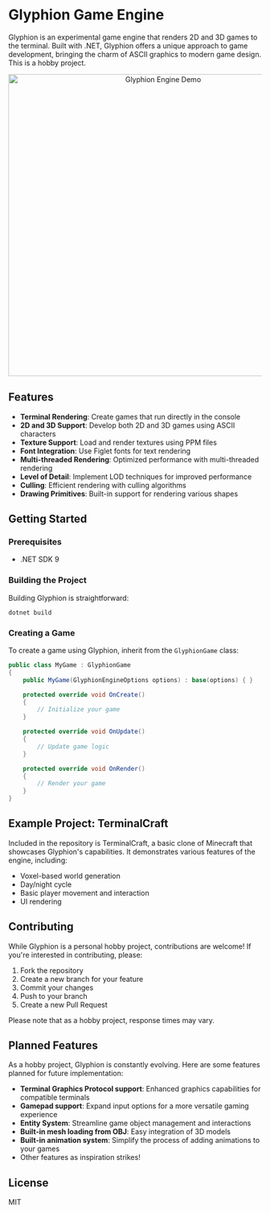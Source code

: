 ﻿# Glyphion Game Engine

Glyphion is an experimental game engine that renders 2D and 3D games to the terminal. Built with .NET, Glyphion offers a unique approach to game development, bringing the charm of ASCII graphics to modern game design. This is a hobby project.

<p align="center">
  <img src="./media/demo.gif" alt="Glyphion Engine Demo" width="600">
</p>

## Features

- **Terminal Rendering**: Create games that run directly in the console
- **2D and 3D Support**: Develop both 2D and 3D games using ASCII characters
- **Texture Support**: Load and render textures using PPM files
- **Font Integration**: Use Figlet fonts for text rendering
- **Multi-threaded Rendering**: Optimized performance with multi-threaded rendering
- **Level of Detail**: Implement LOD techniques for improved performance
- **Culling**: Efficient rendering with culling algorithms
- **Drawing Primitives**: Built-in support for rendering various shapes

## Getting Started

### Prerequisites

- .NET SDK 9

### Building the Project

Building Glyphion is straightforward:

```
dotnet build
```

### Creating a Game

To create a game using Glyphion, inherit from the `GlyphionGame` class:

```csharp
public class MyGame : GlyphionGame
{
    public MyGame(GlyphionEngineOptions options) : base(options) { }

    protected override void OnCreate()
    {
        // Initialize your game
    }

    protected override void OnUpdate()
    {
        // Update game logic
    }

    protected override void OnRender()
    {
        // Render your game
    }
}
```

## Example Project: TerminalCraft

Included in the repository is TerminalCraft, a basic clone of Minecraft that showcases Glyphion's capabilities. It demonstrates various features of the engine, including:

- Voxel-based world generation
- Day/night cycle
- Basic player movement and interaction
- UI rendering

## Contributing

While Glyphion is a personal hobby project, contributions are welcome! If you're interested in contributing, please:

1. Fork the repository
2. Create a new branch for your feature
3. Commit your changes
4. Push to your branch
5. Create a new Pull Request

Please note that as a hobby project, response times may vary.

## Planned Features

As a hobby project, Glyphion is constantly evolving. Here are some features planned for future implementation:

- **Terminal Graphics Protocol support**: Enhanced graphics capabilities for compatible terminals
- **Gamepad support**: Expand input options for a more versatile gaming experience
- **Entity System**: Streamline game object management and interactions
- **Built-in mesh loading from OBJ**: Easy integration of 3D models
- **Built-in animation system**: Simplify the process of adding animations to your games
- Other features as inspiration strikes!


## License

MIT